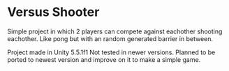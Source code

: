 # Versus Shooter

Simple project in which 2 players can compete against eachother shooting eachother. Like pong but with an random generated barrier in between.

Project made in Unity 5.5.1f1
Not tested in newer versions.
Planned to be ported to newest version and improve on it to make a simple game.
